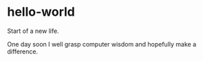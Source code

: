 # hello-world
Start of a new life.

One day soon I well grasp computer wisdom and hopefully make a difference.
